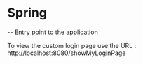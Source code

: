 # Spring

-- Entry point to the application

To view the custom login page use the URL : http://localhost:8080/showMyLoginPage

